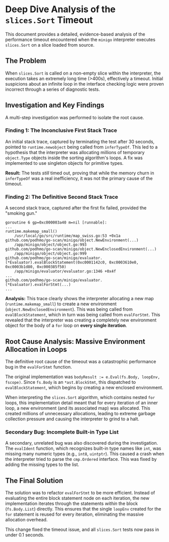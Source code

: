 # Deep Dive Analysis of the `slices.Sort` Timeout

This document provides a detailed, evidence-based analysis of the performance timeout encountered when the `minigo` interpreter executes `slices.Sort` on a slice loaded from source.

## The Problem

When `slices.Sort` is called on a non-empty slice within the interpreter, the execution takes an extremely long time (>400s), effectively a timeout. Initial suspicions about an infinite loop in the interface checking logic were proven incorrect through a series of diagnostic tests.

## Investigation and Key Findings

A multi-step investigation was performed to isolate the root cause.

### Finding 1: The Inconclusive First Stack Trace

An initial stack trace, captured by terminating the test after 30 seconds, pointed to `runtime.newobject` being called from `inferTypeOf`. This led to a hypothesis that the interpreter was allocating millions of temporary `object.Type` objects inside the sorting algorithm's loops. A fix was implemented to use singleton objects for primitive types.

**Result:** The tests *still* timed out, proving that while the memory churn in `inferTypeOf` was a real inefficiency, it was not the primary cause of the timeout.

### Finding 2: The Definitive Second Stack Trace

A second stack trace, captured after the first fix failed, provided the "smoking gun."

```
goroutine 6 gp=0xc000003a40 m=nil [runnable]:
...
runtime.makemap_small()
	/usr/local/go/src/runtime/map_swiss.go:53 +0x1a
github.com/podhmo/go-scan/minigo/object.NewEnvironment(...)
	/app/minigo/object/object.go:993
github.com/podhmo/go-scan/minigo/object.NewEnclosedEnvironment(...)
	/app/minigo/object/object.go:999
github.com/podhmo/go-scan/minigo/evaluator.(*Evaluator).evalBlockStatement(0xc0001142c0, 0xc0003610e0, 0xc0003b1d80, 0xc000385f50)
	/app/minigo/evaluator/evaluator.go:1346 +0x4f
...
github.com/podhmo/go-scan/minigo/evaluator.(*Evaluator).evalForStmt(...)
...
```

**Analysis:** This trace clearly shows the interpreter allocating a new map (`runtime.makemap_small`) to create a new environment (`object.NewEnclosedEnvironment`). This was being called from `evalBlockStatement`, which in turn was being called from `evalForStmt`. This revealed that the interpreter was creating a completely new environment object for the body of a `for` loop on **every single iteration**.

## Root Cause Analysis: Massive Environment Allocation in Loops

The definitive root cause of the timeout was a catastrophic performance bug in the `evalForStmt` function.

The original implementation was `bodyResult := e.Eval(fs.Body, loopEnv, fscope)`. Since `fs.Body` is an `*ast.BlockStmt`, this dispatched to `evalBlockStatement`, which begins by creating a new enclosed environment.

When interpreting the `slices.Sort` algorithm, which contains nested `for` loops, this implementation detail meant that for every iteration of an inner loop, a new environment (and its associated map) was allocated. This created millions of unnecessary allocations, leading to extreme garbage collection pressure and causing the interpreter to grind to a halt.

### Secondary Bug: Incomplete Built-in Type List

A secondary, unrelated bug was also discovered during the investigation. The `evalIdent` function, which recognizes built-in type names like `int`, was missing many numeric types (e.g., `int8`, `uintptr`). This caused a crash when the interpreter tried to parse the `cmp.Ordered` interface. This was fixed by adding the missing types to the list.

## The Final Solution

The solution was to refactor `evalForStmt` to be more efficient. Instead of evaluating the entire block statement node on each iteration, the new implementation iterates through the statements *within* the block (`fs.Body.List`) directly. This ensures that the single `loopEnv` created for the `for` statement is reused for every iteration, eliminating the massive allocation overhead.

This change fixed the timeout issue, and all `slices.Sort` tests now pass in under 0.1 seconds.
